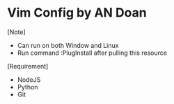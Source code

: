 # Vim Config by AN Doan

[Note]
- Can run on both Window and Linux
- Run command :PlugInstall after pulling this resource


[Requirement]
- NodeJS
- Python
- Git
